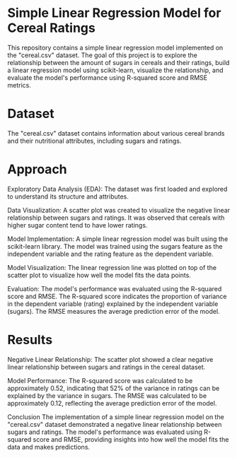# Simple Linear Regression Model for Cereal Ratings
This repository contains a simple linear regression model implemented on the "cereal.csv" dataset. The goal of this project is to explore the relationship between the amount of sugars in cereals and their ratings, build a linear regression model using scikit-learn, visualize the relationship, and evaluate the model's performance using R-squared score and RMSE metrics.

# Dataset
The "cereal.csv" dataset contains information about various cereal brands and their nutritional attributes, including sugars and ratings.

# Approach
Exploratory Data Analysis (EDA): The dataset was first loaded and explored to understand its structure and attributes.

Data Visualization: A scatter plot was created to visualize the negative linear relationship between sugars and ratings. It was observed that cereals with higher sugar content tend to have lower ratings.

Model Implementation: A simple linear regression model was built using the scikit-learn library. The model was trained using the sugars feature as the independent variable and the rating feature as the dependent variable.

Model Visualization: The linear regression line was plotted on top of the scatter plot to visualize how well the model fits the data points.

Evaluation: The model's performance was evaluated using the R-squared score and RMSE. The R-squared score indicates the proportion of variance in the dependent variable (rating) explained by the independent variable (sugars). The RMSE measures the average prediction error of the model.

# Results
Negative Linear Relationship: The scatter plot showed a clear negative linear relationship between sugars and ratings in the cereal dataset.

Model Performance: The R-squared score was calculated to be approximately 0.52, indicating that 52% of the variance in ratings can be explained by the variance in sugars. The RMSE was calculated to be approximately 0.12, reflecting the average prediction error of the model.

Conclusion
The implementation of a simple linear regression model on the "cereal.csv" dataset demonstrated a negative linear relationship between sugars and ratings. The model's performance was evaluated using R-squared score and RMSE, providing insights into how well the model fits the data and makes predictions.
